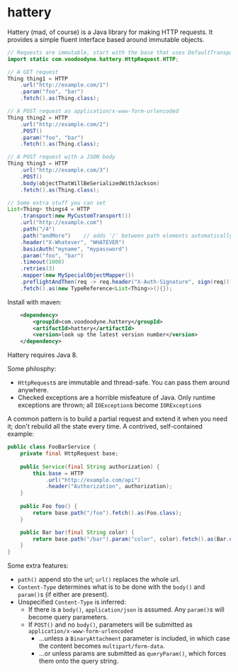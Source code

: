 # hattery

Hattery (mad, of course) is a Java library for making HTTP requests. It provides a simple fluent interface based around immutable objects.
 
```java
// Requests are immutable, start with the base that uses DefaultTransport
import static com.voodoodyne.hattery.HttpRequest.HTTP;

// A GET request
Thing thing1 = HTTP
	.url("http://example.com/1")
	.param("foo", "bar")
	.fetch().as(Thing.class);

// A POST request as application/x-www-form-urlencoded 
Thing thing2 = HTTP
	.url("http://example.com/2")
	.POST()
	.param("foo", "bar")
	.fetch().as(Thing.class);

// A POST request with a JSON body
Thing thing3 = HTTP
	.url("http://example.com/3")
	.POST()
	.body(objectThatWillBeSerializedWithJackson)
	.fetch().as(Thing.class);

// Some extra stuff you can set
List<Thing> things4 = HTTP
	.transport(new MyCustomTransport())
	.url("http://example.com")
	.path("/4")
	.path("andMore")	// adds '/' between path elements automatically
	.header("X-Whatever", "WHATEVER")
	.basicAuth("myname", "mypassword")
	.param("foo", "bar")
	.timeout(1000)
	.retries(3)
	.mapper(new MySpecialObjectMapper())
	.preflightAndThen(req -> req.header("X-Auth-Signature", sign(req)))
	.fetch().as(new TypeReference<List<Thing>>(){});
```

Install with maven:

```xml
	<dependency>
		<groupId>com.voodoodyne.hattery</groupId>
		<artifactId>hattery</artifactId>
		<version>look up the latest version number</version>
	</dependency>
```

Hattery requires Java 8.

Some philosphy:

 * `HttpRequest`s are immutable and thread-safe. You can pass them around anywhere. 
 * Checked exceptions are a horrible misfeature of Java. Only runtime exceptions are thrown; all `IOException`s become `IORException`s
 
A common pattern is to build a partial request and extend it when you need it; don't rebuild all the state every time. A contrived, self-contained example:

```java
public class FooBarService {
	private final HttpRequest base;
	
	public Service(final String authorization) {
		this.base = HTTP
			.url("http://example.com/api")
			.header("Authorization", authorization);
	}
	
	public Foo foo() {
		return base.path("/foo").fetch().as(Foo.class);
	}

	public Bar bar(final String color) {
		return base.path("/bar").param("color", color).fetch().as(Bar.class);
	}
} 
```
 
Some extra features:

 * `path()` append sto the url; `url()` replaces the whole url.
 * `Content-Type` determines what is to be done with the `body()` and `param()`s (if either are present).
 * Unspecified `Content-Type` is inferred:
   * If there is a `body()`, `application/json` is assumed. Any `param()`s will become query parameters.
   * If `POST()` and no `body()`, parameters will be submitted as `application/x-www-form-urlencoded`
     * ...unless a `BinaryAttachment` parameter is included, in which case the content becomes `multipart/form-data`.
     * ...or unless params are submitted as `queryParam()`, which forces them onto the query string.
 